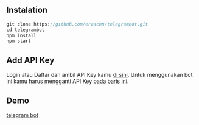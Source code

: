 ## Instalation

```javascript
git clone https://github.com/erzachn/telegrambot.git
cd telegrambot
npm install
npm start
```

## Add API Key

Login atau Daftar dan ambil API Key kamu [di sini](t.me/@BotFather).
Untuk menggunakan bot ini kamu harus mengganti API Key pada [baris ini](https://github.com/erzachn/telegrambot/blob/main/config.js).

## Demo

[telegram bot](https://t.me/erzachanbot)
